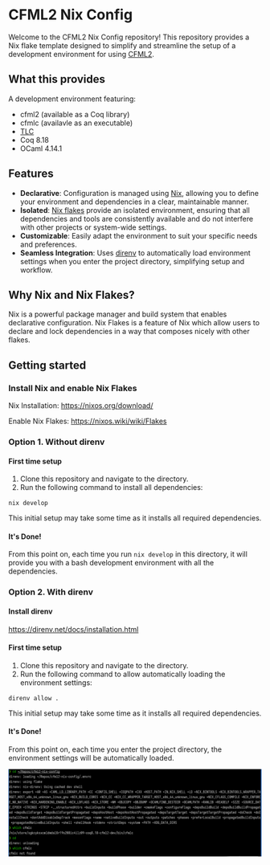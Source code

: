# CFML2 Nix Config

Welcome to the CFML2 Nix Config repository! This repository provides a Nix flake template designed to simplify and streamline the setup of a development environment for using [CFML2](https://gitlab.inria.fr/charguer/cfml2). 

## What this provides 

A development environment featuring:
  - cfml2 (available as a Coq library)
  - cfmlc (availavle as an executable)
  - [TLC](https://www.chargueraud.org/softs/tlc/)
  - Coq 8.18
  - OCaml 4.14.1

## Features 

- **Declarative**: Configuration is managed using [Nix](https://nixos.org/), allowing you to define your environment and dependencies in a clear, maintainable manner.
- **Isolated**: [Nix flakes](https://nixos.wiki/wiki/Flakes) provide an isolated environment, ensuring that all dependencies and tools are consistently available and do not interfere with other projects or system-wide settings.
- **Customizable**: Easily adapt the environment to suit your specific needs and preferences.
- **Seamless Integration**: Uses [direnv](https://direnv.net/) to automatically load environment settings when you enter the project directory, simplifying setup and workflow.
  
## Why Nix and Nix Flakes? 

Nix is a powerful package manager and build system that enables declarative configuration. 
Nix Flakes is a feature of Nix which allow users to declare and lock dependencies in a way that composes nicely with other flakes. 
  
## Getting started 

### Install Nix and enable Nix Flakes

Nix Installation: https://nixos.org/download/

Enable Nix Flakes: https://nixos.wiki/wiki/Flakes

### Option 1. Without direnv 

#### First time setup

1. Clone this repository and navigate to the directory.
2. Run the following command to install all dependencies:
```
nix develop
```
This initial setup may take some time as it installs all required dependencies.

#### It's Done!

From this point on, each time you run `nix develop` in this directory, it will provide you with a bash development environment with all the dependencies.

### Option 2. With direnv 

#### Install direnv 

https://direnv.net/docs/installation.html

#### First time setup

1. Clone this repository and navigate to the directory.
2. Run the following command to allow automatically loading the environment settings:
```
direnv allow .
```
This initial setup may take some time as it installs all required dependencies.

#### It's Done!

From this point on, each time you enter the project directory, the environment settings will be automatically loaded.

![demo](./assets/demo.png)





